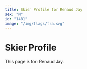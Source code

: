 ```yaml
---
title: Skier Profile for Renaud Jay
sex: "M"
id: "1481"
image: "/img/flags/fra.svg" 
---
```


# Skier Profile

This page is for: Renaud Jay.
    